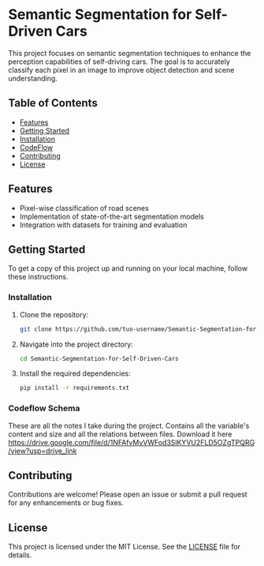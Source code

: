 # Semantic Segmentation for Self-Driven Cars

This project focuses on semantic segmentation techniques to enhance the perception capabilities of self-driving cars. The goal is to accurately classify each pixel in an image to improve object detection and scene understanding.

## Table of Contents

- [Features](#features)
- [Getting Started](#getting-started)
- [Installation](#installation)
- [CodeFlow](#codeflow)
- [Contributing](#contributing)
- [License](#license)

## Features

- Pixel-wise classification of road scenes
- Implementation of state-of-the-art segmentation models
- Integration with datasets for training and evaluation

## Getting Started

To get a copy of this project up and running on your local machine, follow these instructions.

### Installation

1. Clone the repository:
   ```bash
   git clone https://github.com/tuo-username/Semantic-Segmentation-for-Self-Driven-Cars.git
   ```
   
2. Navigate into the project directory:
   ```bash
   cd Semantic-Segmentation-for-Self-Driven-Cars
   ```

3. Install the required dependencies:
   ```bash
   pip install -r requirements.txt
   ```

### Codeflow Schema
These are all the notes I take during the project. Contains all the variable's content and size and all the relations between files.
Download it here
https://drive.google.com/file/d/1NFAfvMvVWFod3SlKYVU2FLD5OZgTPQRG/view?usp=drive_link

## Contributing

Contributions are welcome! Please open an issue or submit a pull request for any enhancements or bug fixes.

## License

This project is licensed under the MIT License. See the [LICENSE](LICENSE) file for details.


